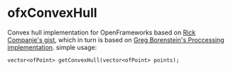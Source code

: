 # ofxConvexHull

Convex hull implementation for OpenFrameworks based on [Rick Companje's gist](https://gist.github.com/companje/10677337), which in turn is based on [Greg Borenstein's Proccessing implementation](https://github.com/atduskgreg/Processing-Convex-Hull). simple usage:

	vector<ofPoint> getConvexHull(vector<ofPoint> points);
